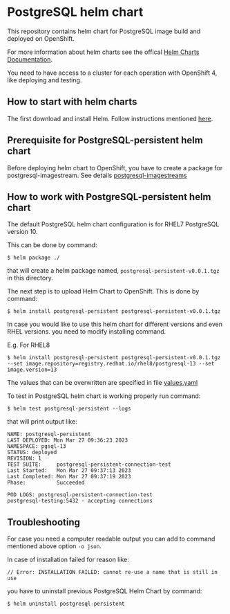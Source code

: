 # PostgreSQL helm chart

This repository contains helm chart for PostgreSQL image build and deployed on OpenShift.

For more information about helm charts see the offical [Helm Charts Documentation](https://helm.sh/).

You need to have access to a cluster for each operation with OpenShift 4, like deploying and testing.

## How to start with helm charts

The first download and install Helm. Follow instructions mentioned [here](https://helm.sh/docs/intro/install/).

## Prerequisite for PostgreSQL-persistent helm chart
Before deploying helm chart to OpenShift, you have to create a package for postgresql-imagestream.
See details [postgresql-imagestreams](../postgresql-imagestreams/README.md)


## How to work with PostgreSQL-persistent helm chart

The default PostgreSQL helm chart configuration is for RHEL7 PostgreSQL version 10.

This can be done by command:

```commandline
$ helm package ./
```

that will create a helm package named, `postgresql-persistent-v0.0.1.tgz` in this directory.

The next step is to upload Helm Chart to OpenShift. This is done by command:

```commandline
$ helm install postgresql-persistent postgresql-persistent-v0.0.1.tgz
```

In case you would like to use this helm chart for different versions and even RHEL versions.
you need to modify installing command.

E.g. For RHEL8

```commandline
$ helm install postgresql-persistent postgresql-persistent-v0.0.1.tgz --set image.repository=registry.redhat.io/rhel8/postgresql-13 --set image.version=13
```
The values that can be overwritten are specified in file [values.yaml](./values.yaml)

To test in PostgreSQL helm chart is working properly run command:

```commandline
$ helm test postgresql-persistent --logs
```
that will print output like:
```commandline
NAME: postgresql-persistent
LAST DEPLOYED: Mon Mar 27 09:36:23 2023
NAMESPACE: pgsql-13
STATUS: deployed
REVISION: 1
TEST SUITE:     postgresql-persistent-connection-test
Last Started:   Mon Mar 27 09:37:13 2023
Last Completed: Mon Mar 27 09:37:19 2023
Phase:          Succeeded

POD LOGS: postgresql-persistent-connection-test
postgresql-testing:5432 - accepting connections
```
## Troubleshooting
For case you need a computer readable output you can add to command mentioned above option `-o json`.

In case of installation failed for reason like:
```commandline
// Error: INSTALLATION FAILED: cannot re-use a name that is still in use
```
you have to uninstall previous PostgreSQL Helm Chart by command:

```commandline
$ helm uninstall postgresql-persistent
```


